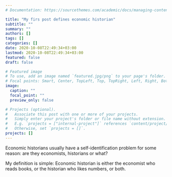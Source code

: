 ```yaml
---
# Documentation: https://sourcethemes.com/academic/docs/managing-content/

title: "My firs post defines economic historian"
subtitle: ""
summary: ""
authors: []
tags: []
categories: []
date: 2020-10-08T22:49:34+03:00
lastmod: 2020-10-08T22:49:34+03:00
featured: false
draft: false

# Featured image
# To use, add an image named `featured.jpg/png` to your page's folder.
# Focal points: Smart, Center, TopLeft, Top, TopRight, Left, Right, BottomLeft, Bottom, BottomRight.
image:
  caption: ""
  focal_point: ""
  preview_only: false

# Projects (optional).
#   Associate this post with one or more of your projects.
#   Simply enter your project's folder or file name without extension.
#   E.g. `projects = ["internal-project"]` references `content/project/deep-learning/index.md`.
#   Otherwise, set `projects = []`.
projects: []
---
```


Economic historians usually have a self-identification problem for some reason: are they economists, historians or what?

My definition is simple: Economic historian is either the economist who reads books, or the historian who likes numbers, or both.




